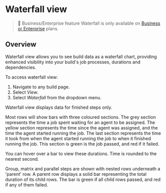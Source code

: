 # Waterfall view

> 📘 Business/Enterprise feature
> Waterfall is only available on [Business or Enterprise](https://buildkite.com/pricing) plans.

## Overview

Waterfall view allows you to see build data as a waterfall chart, providing enhanced visibility into your build's job processes, durations and dependencies.

To access waterfall view:

1. Navigate to any build page.
1. Select _View_.
1. Select _Waterfall_ from the dropdown menu.

Waterfall view displays data for finished steps only.

<!-- TODO: SCREENSHOT OF BASIC ROW WITH POPOVER GOES HERE -->

Most rows will show bars with three coloured sections.
The grey section represents the time a job spent waiting for an agent to be assigned.
The yellow section represents the time since the agent was assigned, and the time the agent started running the job.
The last section represents the time it took from when the agent started running the job to when it finished running the job. This section is green is the job passed, and red if it failed.

You can hover over a bar to view these durations. Time is rounded to the nearest second.

<!-- TODO: SCREENSHOT OF NESTED ROW WITH POPOVER GOES HERE -->

Group, matrix and parallel steps are shown with nested rows underneath a 'parent' row. A parent row displays a solid bar representing the total duration of its child rows. The bar is green if all child rows passed, and red if any of them failed.





